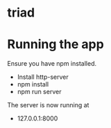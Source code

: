 # triad

# Running the app

Ensure you have npm installed.

* Install http-server
* npm install
* npm run server

The server is now running at 
* 127.0.0.1:8000
